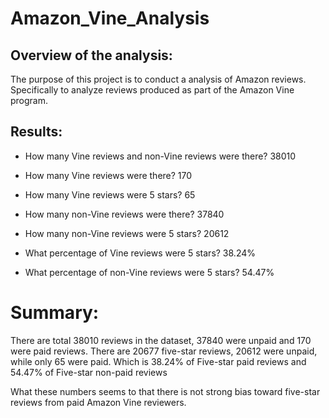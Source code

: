 # Amazon_Vine_Analysis

## Overview of the analysis:
The purpose of this project is to conduct a analysis of Amazon reviews. Specifically to analyze reviews produced as part of the Amazon Vine program.

## Results:
* How many Vine reviews and non-Vine reviews were there?
38010

* How many Vine reviews were there? 
170

* How many Vine reviews were 5 stars? 
65

* How many non-Vine reviews were there?
37840

* How many non-Vine reviews were 5 stars?
20612

* What percentage of Vine reviews were 5 stars? 
38.24%

* What percentage of non-Vine reviews were 5 stars?
54.47%

# Summary:

There are total 38010 reviews in the dataset, 37840 were unpaid and 170 were paid reviews.
There are 20677 five-star reviews, 20612 were unpaid, while only 65 were paid. 
Which is 38.24% of Five-star paid reviews and 54.47% of Five-star non-paid reviews

What these numbers seems to that there is not strong bias toward five-star reviews from paid Amazon Vine reviewers.
 
